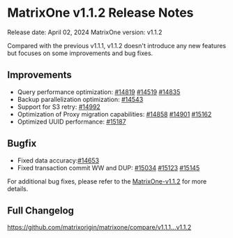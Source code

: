 # **MatrixOne v1.1.2 Release Notes**

Release date: April 02, 2024
MatrixOne version: v1.1.2

Compared with the previous v1.1.1, v1.1.2 doesn't introduce any new features but focuses on some improvements and bug fixes.

## Improvements

- Query performance optimization: [#14819](https://github.com/matrixorigin/matrixone/pull/14819) [#14519](https://github.com/matrixorigin/matrixone/pull/14519) [#14835](https://github.com/matrixorigin/matrixone/pull/14835)
- Backup parallelization optimization: [#14543](https://github.com/matrixorigin/matrixone/pull/14543)
- Support for S3 retry: [#14992](https://github.com/matrixorigin/matrixone/pull/14992)
- Optimization of Proxy migration capabilities: [#14858](https://github.com/matrixorigin/matrixone/pull/14858) [#14901](https://github.com/matrixorigin/matrixone/pull/14901) [#15162](https://github.com/matrixorigin/matrixone/pull/15162)
- Optimized UUID performance: [#15187](https://github.com/matrixorigin/matrixone/pull/15187)

## Bugfix

- Fixed data accuracy:[#14653](https://github.com/matrixorigin/matrixone/pull/14653)  
- Fixed transaction commit WW and DUP: [#15034](https://github.com/matrixorigin/matrixone/pull/15034) [#15123](https://github.com/matrixorigin/matrixone/pull/15123) [#15145](https://github.com/matrixorigin/matrixone/pull/15145)

For additional bug fixes, please refer to the [MatrixOne-v1.1.2](https://github.com/matrixorigin/matrixone/releases/tag/v1.1.2) for more details.

## Full Changelog

<https://github.com/matrixorigin/matrixone/compare/v1.1.1...v1.1.2>